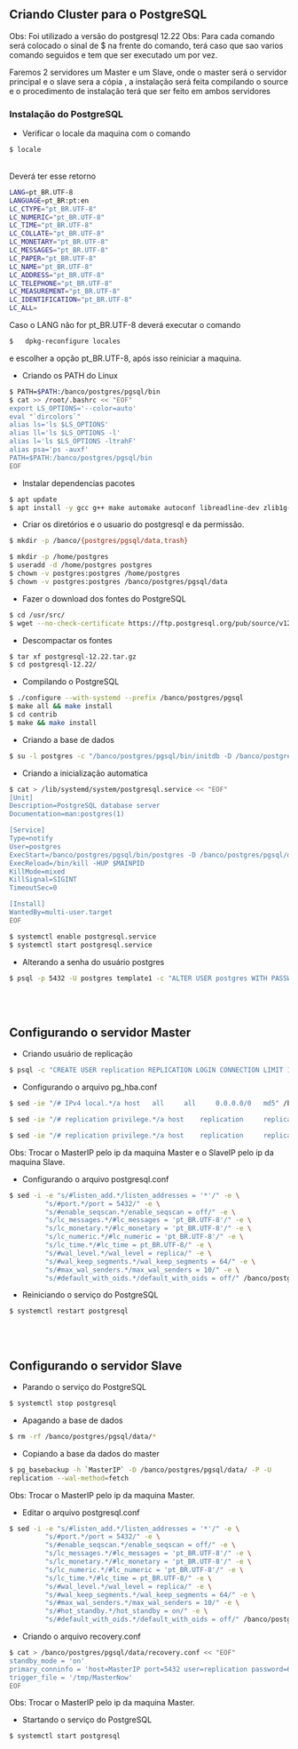 ## Criando Cluster para o PostgreSQL

Obs: Foi utilizado a versão do postgresql 12.22
Obs: Para cada comando será colocado o sinal de $ na frente do comando, terá caso que sao varios comando seguidos e tem que ser executado um por vez.

Faremos 2 servidores um Master e um Slave, onde o master será o servidor principal e o slave sera a cópia , a instalação será feita compilando o source e o procedimento de instalação terá que ser feito  em ambos servidores


### Instalação do PostgreSQL

- Verificar o locale da maquina com o comando
```bash
$ locale
```
<br>
Deverá ter esse retorno

```sh
LANG=pt_BR.UTF-8
LANGUAGE=pt_BR:pt:en
LC_CTYPE="pt_BR.UTF-8"
LC_NUMERIC="pt_BR.UTF-8"
LC_TIME="pt_BR.UTF-8"
LC_COLLATE="pt_BR.UTF-8"
LC_MONETARY="pt_BR.UTF-8"
LC_MESSAGES="pt_BR.UTF-8"
LC_PAPER="pt_BR.UTF-8"
LC_NAME="pt_BR.UTF-8"
LC_ADDRESS="pt_BR.UTF-8"
LC_TELEPHONE="pt_BR.UTF-8"
LC_MEASUREMENT="pt_BR.UTF-8"
LC_IDENTIFICATION="pt_BR.UTF-8"
LC_ALL=
```

Caso o LANG não for pt_BR.UTF-8 deverá executar o comando
```bash
$ 	dpkg-reconfigure locales
```
e escolher a opção pt_BR.UTF-8, após isso reiniciar a maquina.

- Criando os PATH do Linux
```bash
$ PATH=$PATH:/banco/postgres/pgsql/bin
$ cat >> /root/.bashrc << "EOF"
export LS_OPTIONS='--color=auto'
eval "`dircolors`"
alias ls='ls $LS_OPTIONS'
alias ll='ls $LS_OPTIONS -l'
alias l='ls $LS_OPTIONS -ltrahF'
alias psa='ps -auxf'
PATH=$PATH:/banco/postgres/pgsql/bin
EOF
```

- Instalar dependencias pacotes

```bash
$ apt update
$ apt install -y gcc g++ make automake autoconf libreadline-dev zlib1g-dev libstdc++5 libsystemd-dev bison flex libcurl4-openssl-dev libxml2-dev sqlite3 zip libncurses5-dev binutils-dev build-essential libasound2 dirmngr p7zip-full debian-archive-keyring gnupg
```

- Criar os diretórios e o usuario do postgresql e da permissão.
```bash
$ mkdir -p /banco/{postgres/pgsql/data,trash}

$ mkdir -p /home/postgres
$ useradd -d /home/postgres postgres
$ chown -v postgres:postgres /home/postgres
$ chown -v postgres:postgres /banco/postgres/pgsql/data
```

- Fazer o download dos fontes do PostgreSQL
```bash
$ cd /usr/src/
$ wget --no-check-certificate https://ftp.postgresql.org/pub/source/v12.22/postgresql-12.22.tar.gz
```

- Descompactar os fontes
```bash
$ tar xf postgresql-12.22.tar.gz
$ cd postgresql-12.22/
```

- Compilando o PostgreSQL
```bash
$ ./configure --with-systemd --prefix /banco/postgres/pgsql
$ make all && make install
$ cd contrib
$ make && make install
```

- Criando a base de dados
```bash
$ su -l postgres -c "/banco/postgres/pgsql/bin/initdb -D /banco/postgres/pgsql/data"
```

- Criando a inicialização automatica
```bash
$ cat > /lib/systemd/system/postgresql.service << "EOF"
[Unit]
Description=PostgreSQL database server
Documentation=man:postgres(1)

[Service]
Type=notify
User=postgres
ExecStart=/banco/postgres/pgsql/bin/postgres -D /banco/postgres/pgsql/data
ExecReload=/bin/kill -HUP $MAINPID
KillMode=mixed
KillSignal=SIGINT
TimeoutSec=0

[Install]
WantedBy=multi-user.target
EOF

$ systemctl enable postgresql.service
$ systemctl start postgresql.service
```

- Alterando a senha do usuário postgres
```bash
$ psql -p 5432 -U postgres template1 -c "ALTER USER postgres WITH PASSWORD '123456';"
```
<br>
<br>

## Configurando o servidor Master

- Criando usuário de replicação
```bash
$ psql -c "CREATE USER replication REPLICATION LOGIN CONNECTION LIMIT 1 ENCRYPTED PASSWORD '654321';"
```

- Configurando o arquivo pg_hba.conf
```bash
$ sed -ie "/# IPv4 local.*/a host	all		all		0.0.0.0/0	md5" /banco/postgres/pgsql/data/pg_hba.conf

$ sed -ie "/# replication privilege.*/a host    replication     replication     MasterIP/24         md5" /banco/postgres/pgsql/data/pg_hba.conf

$ sed -ie "/# replication privilege.*/a host    replication     replication     SlaveIP/24         md5" /banco/postgres/pgsql/data/pg_hba.conf
```
Obs: Trocar o MasterIP pelo ip da maquina Master e o SlaveIP pelo ip da maquina Slave.
<br>

- Configurando o arquivo postgresql.conf
```bash
$ sed -i -e "s/#listen_add.*/listen_addresses = '*'/" -e \
		 "s/#port.*/port = 5432/" -e \
		 "s/#enable_seqscan.*/enable_seqscan = off/" -e \
		 "s/lc_messages.*/#lc_messages = 'pt_BR.UTF-8'/" -e \
		 "s/lc_monetary.*/#lc_monetary = 'pt_BR.UTF-8'/" -e \
		 "s/lc_numeric.*/#lc_numeric = 'pt_BR.UTF-8'/" -e \
		 "s/lc_time.*/#lc_time = pt_BR.UTF-8/" -e \
		 "s/#wal_level.*/wal_level = replica/" -e \
		 "s/#wal_keep_segments.*/wal_keep_segments = 64/" -e \
		 "s/#max_wal_senders.*/max_wal_senders = 10/" -e \
		 "s/#default_with_oids.*/default_with_oids = off/" /banco/postgres/pgsql/data/postgresql.conf
```

- Reiniciando o serviço do PostgreSQL
```bash
$ systemctl restart postgresql
```
<br>
<br>

## Configurando o servidor Slave

 - Parando o serviço do PostgreSQL
```bash
$ systemctl stop postgresql
```

- Apagando a base de dados
```bash
$ rm -rf /banco/postgres/pgsql/data/*
```

- Copiando a base da dados do master
```bash
$ pg_basebackup -h `MasterIP` -D /banco/postgres/pgsql/data/ -P -U
replication --wal-method=fetch
```
Obs: Trocar o MasterIP pelo ip da maquina Master.
<br>
- Editar o arquivo postgresql.conf
```bash
$ sed -i -e "s/#listen_add.*/listen_addresses = '*'/" -e \
		 "s/#port.*/port = 5432/" -e \
		 "s/#enable_seqscan.*/enable_seqscan = off/" -e \
		 "s/lc_messages.*/#lc_messages = 'pt_BR.UTF-8'/" -e \
		 "s/lc_monetary.*/#lc_monetary = 'pt_BR.UTF-8'/" -e \
		 "s/lc_numeric.*/#lc_numeric = 'pt_BR.UTF-8'/" -e \
		 "s/lc_time.*/#lc_time = pt_BR.UTF-8/" -e \
		 "s/#wal_level.*/wal_level = replica/" -e \
		 "s/#wal_keep_segments.*/wal_keep_segments = 64/" -e \
		 "s/#max_wal_senders.*/max_wal_senders = 10/" -e \
		 "s/#hot_standby.*/hot_standby = on/" -e \
		 "s/#default_with_oids.*/default_with_oids = off/" /banco/postgres/pgsql/data/postgresql.conf
```

- Criando o arquivo recovery.conf
```bash
$ cat > /banco/postgres/pgsql/data/recovery.conf << "EOF"
standby_mode = 'on'
primary_conninfo = 'host=MasterIP port=5432 user=replication password=654321'
trigger_file = '/tmp/MasterNow'
EOF
```
Obs: Trocar o MasterIP pelo ip da maquina Master.
<br>
- Startando o serviço do PostgreSQL
```bash
$ systemctl start postgresql
```
